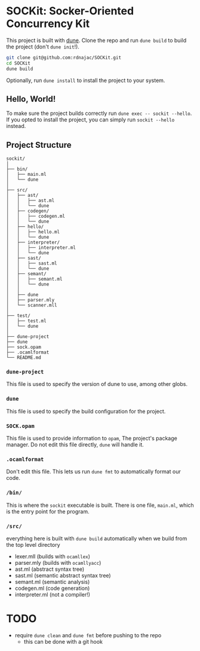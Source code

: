 # SOCKit: Socker-Oriented Concurrency Kit
This project is built with [dune](https://dune.build/). Clone the repo and run `dune build` to build the project (don't `dune init`!).

```sh
git clone git@github.com:rdnajac/SOCKit.git
cd SOCKit
dune build
```

Optionally, run `dune install` to install the project to your system.

## Hello, World!
To make sure the project builds correctly run `dune exec -- sockit --hello`.
If you opted to install the project, you can simply run `sockit --hello` instead.

## Project Structure
```
sockit/
│
├── bin/
│   ├── main.ml
│   └── dune
│
├── src/
│   ├── ast/
│   │   ├── ast.ml
│   │   └── dune
│   ├── codegen/
│   │   ├── codegen.ml
│   │   └── dune
│   ├── hello/
│   │   ├── hello.ml
│   │   └── dune
│   ├── interpreter/
│   │   ├── interpreter.ml
│   │   └── dune
│   ├── sast/
│   │   ├── sast.ml
│   │   └── dune
│   ├── semant/
│   │   ├── semant.ml
│   │   └── dune
│   │
│   ├── dune
│   ├── parser.mly
│   └── scanner.mll
│
├── test/
│   ├── test.ml
│   └── dune
│
├── dune-project
├── dune
├── sock.opam
├── .ocamlformat
└── README.md

```

### `dune-project`
This file is used to specify the version of dune to use, among other globs.

### `dune`
This file is used to specify the build configuration for the project. 

### `SOCK.opam`
This file is used to provide information to `opam`, The project's package manager. Do not edit this file directly, `dune` will handle it.

### `.ocamlformat`
Don't edit this file. This lets us run `dune fmt` to automatically format our code.

### `/bin/`
This is where the `sockit` executable is built. There is one file, `main.ml`, which is the entry point for the program.

### `/src/`
everything here is built with `dune build` automatically when we build from the top level directory
* lexer.mll (builds with `ocamllex`)
* parser.mly (builds with `ocamllyacc`)
* ast.ml (abstract syntax tree)
* sast.ml (semantic abstract syntax tree)
* semant.ml (semantic analysis)
* codegen.ml (code generation)
* interpreter.ml (not a compiler!)

# TODO
* require `dune clean` and `dune fmt` before pushing to the repo
    - this can be done with a git hook

